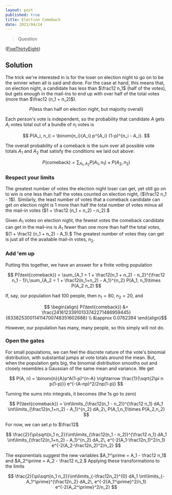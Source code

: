 ```yaml
---
layout: post
published: true
title: Election Comeback
date: 2021/04/24
---
```


>Question

<!--more-->

([FiveThirtyEight](URL))

## Solution

The trick we're interested in is for the loser on election night to go on to be the winner when all is said and done. For the case at hand, this means that, on election night, a candidate has less than $\frac12 n_1$ (half of the votes), but gets enough in the mail-ins to end up with over half of the total votes (more than $\frac12 (n_1 + n_2)$). 

$$ P(\text{less than half on election night, but majority overall}) $$

Each person's vote is independent, so the probability that candidate $A$ gets $A_i$ votes total out of a bundle of $n_i$ votes is

$$ P(A_i, n_i) = \binom{n_i}{A_i} p^{A_i} (1-p)^{n_i - A_i}. $$

The overall probability of a comeback is the sum over all possible vote totals $A_1$ and $A_2$ that satisfy the conditions we laid out above:

$$ P(\text{comeback}) = \sum_{A_1, A_2} P(A_1, n_1) \times P(A_2, n_2) $$

### Respect your limits

The greatest number of votes the election night loser can get, yet still go on to win is one less than half the votes counted on election night, ($\frac12 n_1 - 1$). Similarly, the least number of votes that a comeback candidate can get on election night is $1$ more than half the total number of votes minus all the mail-in votes ($1 + \frac12 (n_1 + n_2) - n_2).$

Given $A_1$ votes on election night, the fewest votes the comeback candidate can get in the mail-ins is $A_1$ fewer than one more than half the total votes, $(1 + \frac12 (n_1 + n_2) - A_1).$ The greatest number of votes they can get is just all of the available mail-in votes, $n_2.$

### Add 'em up

Putting this together, we have an answer for a finite voting population

$$ P(\text{comeback}) = \sum_{A_1 = 1 + \frac12(n_1 + n_2) - n_2}^{\frac12 n_1 - 1}\,\sum_{A_2 = 1 + \frac12(n_1+n_2) - A_1}^{n_2} P(A_1, n_1)\times P(A_2 n_2) $$

If, say, our population had $100$ people, then $n_1 = 80,$ $n_2 = 20,$ and 

$$ \begin{align}
P(\text{comeback}) &= \frac{24161233910133742271486959445}{633825300114114700748351602688} \\
&\approx 0.0762394
\end{align}$$

However, our population has many, many people, so this simply will not do.

### Open the gates

For small populations, we can feel the discrete nature of the vote's binomial distribution, with substantial jumps at vote totals around the mean. But, when the population gets big, the binomial distribution smooths out and closely resembles a Gaussian of the same mean and variance. We get

$$ P(A, n) = \binom{n}{A}p^A(1-p)^{n-A} \rightarrow \frac{1}{\sqrt{2\pi n p(1-p)}} e^{-(A-np)^2/2np(1-p)} $$

Turning the sums into integrals, it becomes (the $1$s go to zero)

$$
P(\text{comeback}) = \int\limits_{\frac12(n_1 - n_2)}^{\frac12 n_1} dA_1 \int\limits_{\frac12(n_1+n_2) - A_1}^{n_2} dA_2\, P(A_1,n_1)\times P(A_2,n_2)
$$

For now, we can set $p$ to $\frac12$ 

$$
\frac{2}{\pi\sqrt{n_1 n_2}}\int\limits_{\frac12(n_1 - n_2)}^{\frac12 n_1} dA_1 \int\limits_{\frac12(n_1+n_2) - A_1}^{n_2} dA_2\, e^{-2(A_1-\frac12n_1)^2/n_1} e^{-2(A_2-\frac12n_2)^2/n_2}
$$

The exponentials suggest the new variables $A_1^\prime = A_1 - \frac12 n_1$ and $A_2^\prime = A_2 - \frac12 n_2.$ Applying these transformations to the limits

$$
\frac{2}{\pi\sqrt{n_1 n_2}}\int\limits_{-\frac12n_2}^{0} dA_1 \int\limits_{-A_1^\prime}^{\frac12n_2} dA_2\, e^{-2{A_1^\prime}^2/n_1} e^{-2{A_2^\prime}^2/n_2}
$$


<br>
